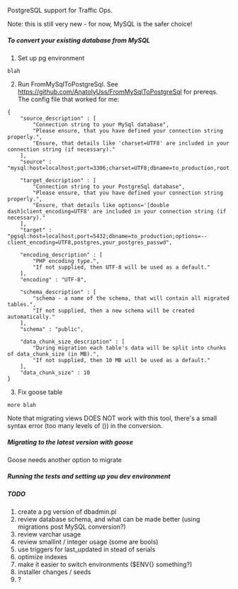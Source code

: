 PostgreSQL support for Traffic Ops.

Note: this is still very new - for now, MySQL is the safer choice!

##### To convert your existing database from MySQL
1. Set up pg environment
```
blah
```
2. Run FromMySqlToPostgreSql. See https://github.com/AnatolyUss/FromMySqlToPostgreSql for prereqs. The config file that worked for me:

```
{
    "source_description" : [
        "Connection string to your MySql database",
        "Please ensure, that you have defined your connection string properly.",
        "Ensure, that details like 'charset=UTF8' are included in your connection string (if necessary)."
    ],
    "source" : "mysql:host=localhost;port=3306;charset=UTF8;dbname=to_production,root,your_mysql_passwd",
    
    "target_description" : [
        "Connection string to your PostgreSql database",
        "Please ensure, that you have defined your connection string properly.",
        "Ensure, that details like options='[double dash]client_encoding=UTF8' are included in your connection string (if necessary)."
    ],
    "target" : "pgsql:host=localhost;port=5432;dbname=to_production;options=--client_encoding=UTF8,postgres,your_postgres_passwd",
    
    "encoding_description" : [
        "PHP encoding type.",
        "If not supplied, then UTF-8 will be used as a default."
    ],
    "encoding" : "UTF-8",
    
    "schema_description" : [
        "schema - a name of the schema, that will contain all migrated tables.",
        "If not supplied, then a new schema will be created automatically."
    ],
    "schema" : "public",
    
    "data_chunk_size_description" : [
        "During migration each table's data will be split into chunks of data_chunk_size (in MB).",
        "If not supplied, then 10 MB will be used as a default."
    ],
    "data_chunk_size" : 10
}
```
3. Fix goose table
``` 
more blah
```


Note that migrating views DOES NOT work with this tool, there's a small syntax error (too many levels of ()) in the conversion.

##### Migrating to the latest version with goose
Goose needs another option to migrate 
##### Running the tests and setting up you dev environment

##### TODO

1. create a pg version of dbadmin.pl
2. review database schema, and what can be made better (using migrations post MySQL conversion?)
  1. review varchar usage
  2. review smallint / integer usage (some are bools)
  3. use triggers for last_updated in stead of serials
  4. optimize indexes 
3. make it easier to switch environments ($ENV{} something?)
4. installer changes / seeds
5. ? 
